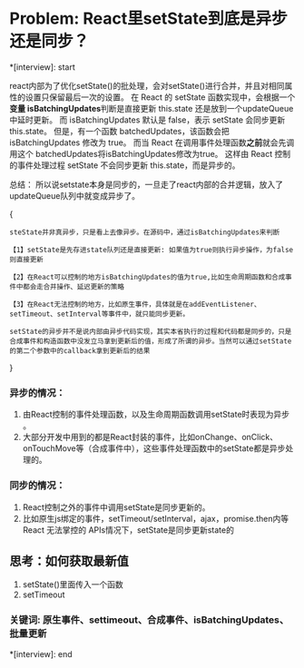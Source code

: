 # Problem: React里setState到底是异步还是同步？

*[interview]: start

react内部为了优化setState()的批处理，会对setState()进行合并，并且对相同属性的设置只保留最后一次的设置。
在 React 的 setState 函数实现中，会根据一个**变量 isBatchingUpdates**判断是直接更新 this.state 还是放到一个updateQueue中延时更新。
而 isBatchingUpdates 默认是 false，表示 setState 会同步更新 this.state。
但是，有一个函数 batchedUpdates，该函数会把 isBatchingUpdates 修改为 true。
而当 React 在调用事件处理函数**之前**就会先调用这个 batchedUpdates将isBatchingUpdates修改为true。
这样由 React 控制的事件处理过程 setState 不会同步更新 this.state，而是异步的。

总结：
所以说setstate本身是同步的，一旦走了react内部的合并逻辑，放入了updateQueue队列中就变成异步了。

{

    steState并非真异步，只是看上去像异步。在源码中，通过isBatchingUpdates来判断

    【1】setState是先存进state队列还是直接更新: 如果值为true则执行异步操作，为false则直接更新

    【2】在React可以控制的地方isBatchingUpdates的值为true,比如生命周期函数和合成事件中都会走合并操作、延迟更新的策略

    【3】在React无法控制的地方，比如原生事件，具体就是在addEventListener、setTimeout、setInterval等事件中，就只能同步更新。

    setState的异步并不是说内部由异步代码实现，其实本省执行的过程和代码都是同步的，只是合成事件和构造函数中没发立马拿到更新后的值，形成了所谓的异步。当然可以通过setState的第二个参数中的callback拿到更新后的结果

}

### 异步的情况：
1. 由React控制的事件处理函数，以及生命周期函数调用setState时表现为异步 。
2. 大部分开发中用到的都是React封装的事件，比如onChange、onClick、onTouchMove等（合成事件中），这些事件处理函数中的setState都是异步处理的。

### 同步的情况：
1. React控制之外的事件中调用setState是同步更新的。
2. 比如原生js绑定的事件，setTimeout/setInterval，ajax，promise.then内等 React 无法掌控的 APIs情况下，setState是同步更新state的

## 思考：如何获取最新值
1. setState()里面传入一个函数
2. setTimeout


### 关键词: 原生事件、settimeout、合成事件、isBatchingUpdates、批量更新
*[interview]: end
